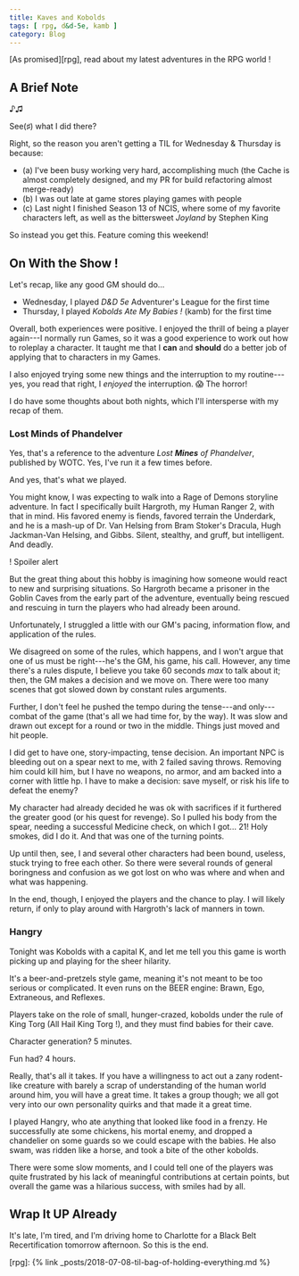 ```yaml
---
title: Kaves and Kobolds
tags: [ rpg, d&d-5e, kamb ]
category: Blog
---
```


[As promised][rpg], read about my latest adventures in the RPG world !

## A Brief Note

♪♫

See(♯) what I did there?

Right, so the reason you aren't getting a TIL for Wednesday & Thursday is
because:

- (a) I've been busy working very hard, accomplishing much (the Cache is almost
completely designed, and my PR for build refactoring almost merge-ready)
- (b) I was out late at game stores playing games with people
- (c) Last night I finished Season 13 of NCIS, where some of my favorite
characters left, as well as the bittersweet _Joyland_ by Stephen King

So instead you get this. Feature coming this weekend!

## On With the Show !

Let's recap, like any good GM should do...

- Wednesday, I played _D&D 5e_ Adventurer's League for the first time
- Thursday, I played _Kobolds Ate My Babies !_ (kamb) for the first time

Overall, both experiences were positive. I enjoyed the thrill of being a player
again---I normally run Games, so it was a good experience to work out how
to roleplay a character. It taught me that I **can** and **should** do a better
job of applying that to characters in my Games.

I also enjoyed trying some new things and the interruption to my routine---yes,
you read that right, I _enjoyed_ the interruption. :scream: The horror!

I do have some thoughts about both nights, which I'll intersperse with my recap
of them.

### Lost Minds of Phandelver

Yes, that's a reference to the adventure _Lost **Mines** of Phandelver_,
published by WOTC. Yes, I've run it a few times before.

And yes, that's what we played.

You might know, I was expecting to walk into a Rage of Demons storyline
adventure. In fact I specifically built Hargroth, my Human Ranger 2, with that
in mind. His favored enemy is fiends, favored terrain the Underdark, and he is a
mash-up of Dr. Van Helsing from Bram Stoker's Dracula, Hugh Jackman-Van Helsing,
and Gibbs. Silent, stealthy, and gruff, but intelligent. And deadly.

! Spoiler alert

But the great thing about this hobby is imagining how someone would react to new
and surprising situations. So Hargroth became a prisoner in the Goblin Caves
from the early part of the adventure, eventually being rescued and rescuing in
turn the players who had already been around.

Unfortunately, I struggled a little with our GM's pacing, information flow, and
application of the rules.

We disagreed on some of the rules, which happens, and I won't argue that one of
us must be right---he's the GM, his game, his call. However, any time there's a
rules dispute, I believe you take 60 seconds _max_ to talk about it; then, the GM
makes a decision and we move on. There were too many scenes that got slowed down
by constant rules arguments.

Further, I don't feel he pushed the tempo during the tense---and only---combat of
the game (that's all we had time for, by the way). It was slow and drawn out
except for a round or two in the middle. Things just moved and hit people.

I did get to have one, story-impacting, tense decision. An important NPC is
bleeding out on a spear next to me, with 2 failed saving throws. Removing him
could kill him, but I have no weapons, no armor, and am backed into a corner
with little hp. I have to make a decision: save myself, or risk his life to
defeat the enemy?

My character had already decided he was ok with sacrifices if it furthered the
greater good (or his quest for revenge). So I pulled his body from the spear,
needing a successful Medicine check, on which I got... 21! Holy smokes, did I do
it. And that was one of the turning points.

Up until then, see, I and several other characters had been bound, useless,
stuck trying to free each other. So there were several rounds of general
boringness and confusion as we got lost on who was where and when and what was
happening.

In the end, though, I enjoyed the players and the chance to play. I will likely
return, if only to play around with Hargroth's lack of manners in town.

### Hangry

Tonight was Kobolds with a capital K, and let me tell you this game is worth
picking up and playing for the sheer hilarity.

It's a beer-and-pretzels style game, meaning it's not meant to be too serious or
complicated. It even runs on the BEER engine: Brawn, Ego, Extraneous, and
Reflexes.

Players take on the role of small, hunger-crazed, kobolds under the rule of King
Torg (All Hail King Torg !), and they must find babies for their cave.

Character generation? 5 minutes.

Fun had? 4 hours.

Really, that's all it takes. If you have a willingness to act out a zany
rodent-like creature with barely a scrap of understanding of the human world
around him, you will have a great time. It takes a group though; we all got very
into our own personality quirks and that made it a great time.

I played Hangry, who ate anything that looked like food in a frenzy. He
successfully ate some chickens, his mortal enemy, and dropped a chandelier on
some guards so we could escape with the babies. He also swam, was ridden like a
horse, and took a bite of the other kobolds.

There were some slow moments, and I could tell one of the players was quite
frustrated by his lack of meaningful contributions at certain points, but
overall the game was a hilarious success, with smiles had by all.

## Wrap It UP Already

It's late, I'm tired, and I'm driving home to Charlotte for a Black Belt
Recertification tomorrow afternoon. So this is the end.

[rpg]: {% link _posts/2018-07-08-til-bag-of-holding-everything.md %}
